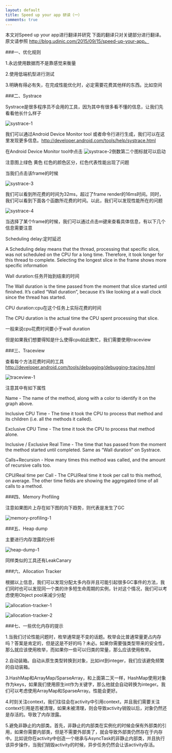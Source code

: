 ```yaml
---
layout: default
title: Speed up your app 研读（一）
comments: true
---
```


本文对Speed up your app进行翻译并研究 下面的翻译只对关键部分进行翻译。原文请参照 http://blog.udinic.com/2015/09/15/speed-up-your-app。

###一、优化规则

1.永远使用数据而不是靠感觉来衡量

2.使用低端机型进行测试

3.明确有得必有失，在完成性能优化时，必定需要花费其他样的东西。比如空间

###二、Systrace

Systrace是很多程序员不会用的工具，因为其中有很多看不懂的信息，让我们先看看他长什么样子

![systrace-1](/assets/images/speed-up-your-app/systrace-1.png)

我们可以通过Android Device Monitor tool 或者命令行进行生成，我们可以在这里发现更多信息。http://developer.android.com/tools/help/systrace.html

在Android Device Monitor tool中点击 ![systrace-2](/assets/images/speed-up-your-app/systrace-2.png)倒数第二个图标就可以启动

注意图上绿色 黄色 红色的颜色区分，红色代表性能出现了问题

当我们点击该frame的时候

![systrace-3](/assets/images/speed-up-your-app/systrace-3.png)

我们可以看到所花费的时间为32ms，超过了frame render的16ms时间。同时，我们可以看到下面各个函数所花费的时间。以此，我们可以发现性能所在的问题

![systrace-4](/assets/images/speed-up-your-app/systrace-4.png)

当选择了某个frame的时候，我们可以通过点击m键来查看具体信息，有以下几个信息需要注意

Scheduling delay:定时延迟

A Scheduling delay means that the thread, processing that specific slice, was not scheduled on the CPU for a long time. Therefore, it took longer for this thread to complete. Selecting the longest slice in the frame shows more specific information

Wall duration:任务开始到结束的时间

The Wall duration is the time passed from the moment that slice started until finished. It’s called “Wall duration”, because it’s like looking at a wall clock since the thread has started.

CPU duration:cpu在这个任务上实际花费的时间

The CPU duration is the actual time the CPU spent processing that slice.

一般来说cpu花费时间要小于wall duration

但是如果我们想要得知是什么使得cpu如此繁忙，我们需要使用traceview

###三、Traceview

查看每个方法花费时间的工具 http://developer.android.com/tools/debugging/debugging-tracing.html

![traceview-1](/assets/images/speed-up-your-app/traceview-1.png)

注意其中有如下属性

Name - The name of the method, along with a color to identify it on the graph above.

Inclusive CPU Time - The time it took the CPU to process that method and its children (i.e. all the methods it called).

Exclusive CPU Time - The time it took the CPU to process that method alone.

Inclusive / Exclusive Real Time - The time that has passed from the moment the method started until completed. Same as “Wall duration” on Systrace.

Calls+Recursion - How many times this method was called, and the amount of recursive calls too.

CPU/Real time per Call - The CPU/Real time it took per call to this method, on average. The other time fields are showing the aggregated time of all calls to a method.


###四、Memory Profiling

注意如果图片上存在如下图的向下趋势，则代表是发生了GC

![memory-profiling-1](/assets/images/speed-up-your-app/memory-profiling-1.png)

###五、Heap dump

主要进行内存泄露的分析

![heap-dump-1](/assets/images/speed-up-your-app/heap-dump-1.png)

同样类似的工具还有LeakCanary


###六、Allocation Tracker

根据以上信息，我们可以发现分配太多内存并且可能引起很多GC事件的方法，我们同时也可以发现同一个类的许多短生命周期的实例，针对这个情况，我们可以考虑使用Object pool来减少分配


![allocation-tracker-1](/assets/images/speed-up-your-app/allocation-tracker-1.png)

![allocation-tracker-2](/assets/images/speed-up-your-app/allocation-tracker-2.png)


###七、一些优化内存的提示

1.当我们讨论性能问题时，枚举通常是不变的话题。枚举会比普通常量更占内存吗？答案是肯定的，但是这是不好的吗？未必。如果你需要强类型带来的安全性，那么就应该使用枚举，而如果你一些可以归类的常量，那么应该使用枚举。

2.自动装箱。自动从原生类型转换到对象，比如int到integer，我们应该避免频繁的自动装箱。

3.HashMap和ArrayMap/SparseArray，和上面第二天一样，HashMap使用对象作为keys，如果我们使用原生int作为关键字，那么他就会自动转换为integer。我们可以考虑使用ArrayMap和SparseArray。性能会更好。

4.时刻关注context，我们往往会在activity中引用context，并且我们需要关注context引用是否被清理，如果未被清理，则会导致activity销毁以后，对象仍然还是存活的。导致了内存泄露。

5.避免非静止的内部类。首先，非静止的内部类在实例化的时候会保有外部类的引用，如果你需要内部类，但是不需要外部类了，就会导致外部类仍然存在于内存中。比如说你在activity中创造一个继承与AsyncTask的非静止内部类，并且执行该异步操作，当我们销毁activity的时候，异步任务仍然会让该activity存活。
